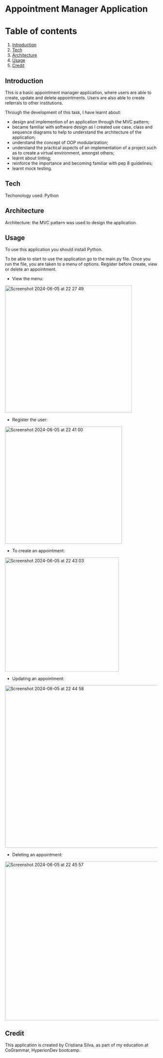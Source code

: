 # Appointment Manager Application

# Table of contents
1. [Introduction](#introduction)
2. [Tech](#tech)
3. [Architecture](#architecture)
4. [Usage](#usage)
5. [Credit](#credit)

## Introduction <a name="introduction"></a>
This is a basic appointment manager application, where users are able to create, update and delete appointments. Users are also able to create referrals to other institutions.

Through the development of this task, I have learnt about:
- design and implemention of an application through the MVC pattern;
- became familiar with software design as I created use case, class and sequence diagrams to help to understand the architecture of the application;
- understand the concept of OOP modularization;
- understand the practical aspects of an implementation of a project such as to create a virtual environment, amongst others;
- learnt about linting;
- reinforce the importance and becoming familiar with pep 8 guidelines;
- learnt mock testing. 
                 

## Tech <a name="tech"></a>
Techonology used: Python

## Architecture <a name="architecture"></a>
Architecture: the MVC pattern was used to design the application. 

## Usage <a name="usage"></a>
To use this application you should install Python. 

To be able to start to use the application go to the main.py file. Once you run the file, you are taken to a menu of options. Register before create, view or delete an appointment. 
- View the menu:
<img width="418" alt="Screenshot 2024-06-05 at 22 27 49" src="https://github.com/CrSi20/codingTasks/assets/161245972/432c99da-6258-4e3c-83b9-188a96949442">

- Register the user:
<img width="385" alt="Screenshot 2024-06-05 at 22 41 00" src="https://github.com/CrSi20/codingTasks/assets/161245972/37df2195-4681-4daa-bf1c-e5138705f6c4">

- To create an appointment:
<img width="375" alt="Screenshot 2024-06-05 at 22 43 03" src="https://github.com/CrSi20/codingTasks/assets/161245972/772e5252-0c99-49a2-aae1-bca12d4ced40">

- Updating an appointment:
<img width="533" alt="Screenshot 2024-06-05 at 22 44 58" src="https://github.com/CrSi20/codingTasks/assets/161245972/1a57b41e-a1fc-481c-b14a-f68427eed974">

- Deleting an appointment:
<img width="522" alt="Screenshot 2024-06-05 at 22 45 57" src="https://github.com/CrSi20/codingTasks/assets/161245972/5b3ddb38-4a8b-42b0-845e-0724b9fac315">



## Credit <a name="credit"></a>
This application is created by Cristiana Silva, as part of my education at CoGrammar, HyperionDev bootcamp.


